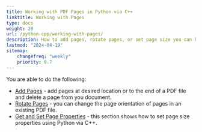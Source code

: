 ```yaml
---
title: Working with PDF Pages in Python via C++
linktitle: Working with Pages
type: docs
weight: 20
url: /python-cpp/working-with-pages/
description: How to add pages, rotate pages, or set page size you can know in this section. Aspose.PDF for Python via C++ explain to you all details on this topic.
lastmod: "2024-04-19"
sitemap:
    changefreq: "weekly"
    priority: 0.7
---
```


You are able to do the following:

- [Add Pages](/pdf/python-cpp/add-pages/) - add pages at desired location or to the end of a PDF file and delete a page from you document.
- [Rotate Pages](/pdf/python-cpp/rotate-pages/) - you can change the page orientation of pages in an existing PDF file.
- [Get and Set Page Properties](/pdf/python-cpp/get-and-set-page-properties/) - this section shows how to set page size properties using Python via C++.

